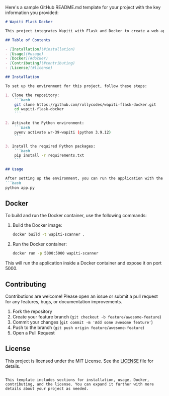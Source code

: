 Here's a sample GitHub README.md template for your project with the key information you provided:

```markdown
# Wapiti Flask Docker

This project integrates Wapiti with Flask and Docker to create a web application for scanning websites for vulnerabilities.

## Table of Contents

- [Installation](#installation)
- [Usage](#usage)
- [Docker](#docker)
- [Contributing](#contributing)
- [License](#license)

## Installation

To set up the environment for this project, follow these steps:

1. Clone the repository:
    ```bash
    git clone https://github.com/rollycodes/wapiti-flask-docker.git
    cd wapiti-flask-docker
    ```

2. Activate the Python environment:
    ```bash
    pyenv activate wr-39-wapiti (python 3.9.12)
    ```

3. Install the required Python packages:
    ```bash
    pip install -r requirements.txt
    ```

## Usage

After setting up the environment, you can run the application with the following command:
```bash
python app.py
```

## Docker

To build and run the Docker container, use the following commands:

1. Build the Docker image:
    ```bash
    docker build -t wapiti-scanner .
    ```

2. Run the Docker container:
    ```bash
    docker run -p 5000:5000 wapiti-scanner
    ```

This will run the application inside a Docker container and expose it on port 5000.

## Contributing

Contributions are welcome! Please open an issue or submit a pull request for any features, bugs, or documentation improvements.

1. Fork the repository
2. Create your feature branch (`git checkout -b feature/awesome-feature`)
3. Commit your changes (`git commit -m 'Add some awesome feature'`)
4. Push to the branch (`git push origin feature/awesome-feature`)
5. Open a Pull Request

## License

This project is licensed under the MIT License. See the [LICENSE](LICENSE) file for details.
```

This template includes sections for installation, usage, Docker, contributing, and the license. You can expand it further with more details about your project as needed.